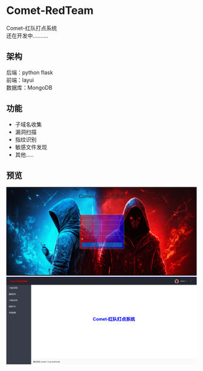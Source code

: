 # Comet-RedTeam
Comet-红队打点系统  
还在开发中..........

## 架构
后端：python flask  
前端：layui    
数据库：MongoDB

## 功能
- 子域名收集  
- 漏洞扫描
- 指纹识别  
- 敏感文件发现  
- 其他.....


## 预览
![avatar](static/images/rm1.png)  
![avatar](static/images/rm2.png)
